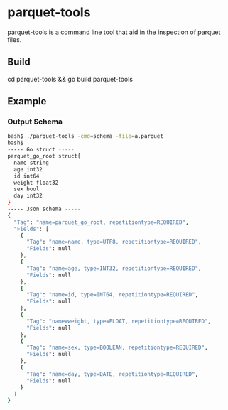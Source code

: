 # parquet-tools
parquet-tools is a command line tool that aid in the inspection of parquet files.

## Build
cd parquet-tools && go build parquet-tools

## Example

### Output Schema

```bash
bash$ ./parquet-tools -cmd=schema -file=a.parquet
bash$
----- Go struct -----
parquet_go_root struct{
  name string
  age int32
  id int64
  weight float32
  sex bool
  day int32
}
----- Json schema -----
{
  "Tag": "name=parquet_go_root, repetitiontype=REQUIRED",
  "Fields": [
    {
      "Tag": "name=name, type=UTF8, repetitiontype=REQUIRED",
      "Fields": null
    },
    {
      "Tag": "name=age, type=INT32, repetitiontype=REQUIRED",
      "Fields": null
    },
    {
      "Tag": "name=id, type=INT64, repetitiontype=REQUIRED",
      "Fields": null
    },
    {
      "Tag": "name=weight, type=FLOAT, repetitiontype=REQUIRED",
      "Fields": null
    },
    {
      "Tag": "name=sex, type=BOOLEAN, repetitiontype=REQUIRED",
      "Fields": null
    },
    {
      "Tag": "name=day, type=DATE, repetitiontype=REQUIRED",
      "Fields": null
    }
  ]
}

```